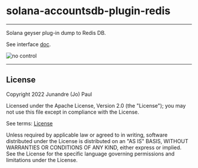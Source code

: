 # solana-accountsdb-plugin-redis

---

Solana geyser plug-in dump to Redis DB.

See interface [doc](https://docs.solana.com/developing/plugins/geyser-plugins).

![no control](https://github.com/L19579/solana-accountsdb-plugin-redis/blob/master/imgs/no_control.gif)

---

## License

 Copyright 2022 Junandre (Jo) Paul

 Licensed under the Apache License, Version 2.0 (the "License");
 you may not use this file except in compliance with the License.

 See terms: [License](https://github.com/L19579/solana-accountsdb-plugin-redis/blob/master/LICENSE)

 Unless required by applicable law or agreed to in writing, software
 distributed under the License is distributed on an "AS IS" BASIS,
 WITHOUT WARRANTIES OR CONDITIONS OF ANY KIND, either express or implied.
 See the License for the specific language governing permissions and
 limitations under the License.
